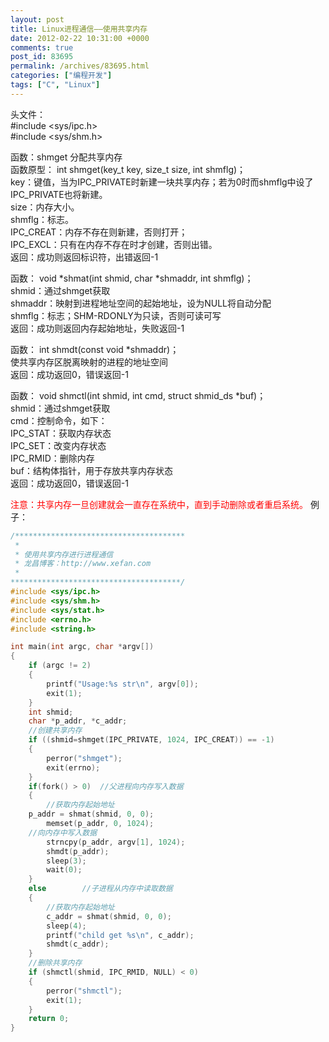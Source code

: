 ```yaml
---
layout: post
title: Linux进程通信——使用共享内存
date: 2012-02-22 10:31:00 +0000
comments: true
post_id: 83695
permalink: /archives/83695.html
categories: ["编程开发"]
tags: ["C", "Linux"]
---
```


头文件：   
  #include &lt;sys/ipc.h&gt;  
  #include &lt;sys/shm.h&gt;  

函数：shmget 分配共享内存  
函数原型： int shmget(key_t key, size_t size, int shmflg)；  
key：键值，当为IPC_PRIVATE时新建一块共享内存；若为0时而shmflg中设了IPC_PRIVATE也将新建。  
size：内存大小。  
shmflg：标志。  
IPC_CREAT：内存不存在则新建，否则打开；  
IPC_EXCL：只有在内存不存在时才创建，否则出错。  
返回：成功则返回标识符，出错返回-1  

函数： void *shmat(int shmid, char *shmaddr, int shmflg)；  
shmid：通过shmget获取  
shmaddr：映射到进程地址空间的起始地址，设为NULL将自动分配  
shmflg：标志；SHM-RDONLY为只读，否则可读可写  
返回：成功则返回内存起始地址，失败返回-1  

函数： int shmdt(const void *shmaddr)；  
使共享内存区脱离映射的进程的地址空间  
返回：成功返回0，错误返回-1  

函数： void shmctl(int shmid, int cmd, struct shmid_ds *buf)；  
shmid：通过shmget获取  
cmd：控制命令，如下：  
IPC_STAT：获取内存状态  
IPC_SET：改变内存状态  
IPC_RMID：删除内存  
buf：结构体指针，用于存放共享内存状态  
返回：成功返回0，错误返回-1  

<span style="color: #ff0000;">注意：共享内存一旦创建就会一直存在系统中，直到手动删除或者重启系统。</span>
例子：

``` c
/**************************************
 *
 * 使用共享内存进行进程通信
 * 龙昌博客：http://www.xefan.com
 *
**************************************/
#include <sys/ipc.h>
#include <sys/shm.h>
#include <sys/stat.h>
#include <errno.h>
#include <string.h>

int main(int argc, char *argv[])
{
    if (argc != 2)
    {
        printf("Usage:%s str\n", argv[0]);
        exit(1);
    }
    int shmid;
    char *p_addr, *c_addr;
    //创建共享内存
    if ((shmid=shmget(IPC_PRIVATE, 1024, IPC_CREAT)) == -1)
    {
        perror("shmget");
        exit(errno);
    }
    if(fork() > 0)	//父进程向内存写入数据
    {
        //获取内存起始地址
	p_addr = shmat(shmid, 0, 0);
        memset(p_addr, 0, 1024);
	//向内存中写入数据
        strncpy(p_addr, argv[1], 1024);
        shmdt(p_addr);
        sleep(3);
        wait(0);
    }
    else		//子进程从内存中读取数据
    {
        //获取内存起始地址
        c_addr = shmat(shmid, 0, 0);
        sleep(4);
        printf("child get %s\n", c_addr);
        shmdt(c_addr);
    }
    //删除共享内存
    if (shmctl(shmid, IPC_RMID, NULL) < 0)
    {
        perror("shmctl");
        exit(1);
    }
    return 0;
}
``` 
